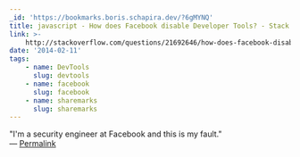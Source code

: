 ```yaml
---
_id: 'https://bookmarks.boris.schapira.dev/?6gMYNQ'
title: javascript - How does Facebook disable Developer Tools? - Stack Overflow
link: >-
    http://stackoverflow.com/questions/21692646/how-does-facebook-disable-developer-tools/21693931
date: '2014-02-11'
tags:
    - name: DevTools
      slug: devtools
    - name: facebook
      slug: facebook
    - name: sharemarks
      slug: sharemarks
---
```


&quot;I'm a security engineer at Facebook and this is my fault.&quot;
<br>&#8212;
<a href="https://bookmarks.boris.schapira.dev/?6gMYNQ" title="Permalink">Permalink</a>
